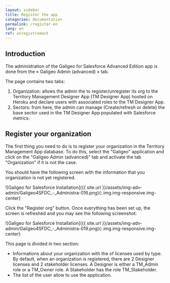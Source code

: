 ```yaml
---
layout: sidebar
title: Register the app
categories: documentation
permalink: /register-en
lang: en
ref: enregistrement
---
```


## Introduction

The administration of the Galigeo for Salesforce Advanced Edition app is done from the « Galigeo Admin (advanced) » tab.

The page contains two tabs:

1. Organization: allows the admin the to register/unregister its org to the Territory Management Designer App (TM Designer App) hosted on Heroku and declare users with associated roles to the TM Designer App.
2. Sectors: from here, the admin can manage (Create/refresh or delete) the base sector used in the TM Designer App populated with Salesforce metrics.

## Register your organization

The first thing you need to do is to register your organization in the Territory Management App database. To do this, select the "Galigeo" application and click on the "Galigeo Admin (advanced)" tab and activate the tab "Organization" if it is not the case.

You should have the following screen with the information that you organization is not yet registered.

![Galigeo for Salesforce Installation]({{ site.url }}/assets/img-adv-admin/Galigeo4SFDC_-_Administra-016.png){:.img.img-responsive.img-center}

Click the "Register org" button. Once everything has been set up, the screen is refreshed and you may see the following screenshot:

![Galigeo for Salesforce Installation]({{ site.url }}/assets/img-adv-admin/Galigeo4SFDC_-_Administra-019.png){:.img.img-responsive.img-center}

This page is divided in two section:

- Informations about your organization with the of licenses used by type. By default, when an organization is registered, there are 2 Designer licenses and 2 stakeholder licenses. A Designer is either a TM_Admin role or a TM_Owner role. A Stakeholder has the role TM_Stakeholder.
- The list of the user allow to use the application.